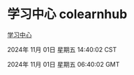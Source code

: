 # 学习中心 colearnhub
[学习中心](http://219.139.197.74:56308/colearnhub/)

2024年 11月 01日 星期五 14:40:02 CST

2024年 11月 01日 星期五 06:40:02 GMT
